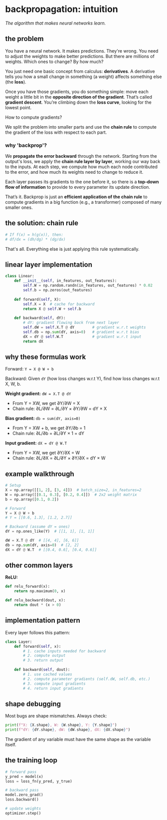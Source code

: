 # backpropagation: intuition

*The algorithm that makes neural networks learn.*

## the problem

You have a neural network. It makes predictions. They're wrong. You need to adjust the weights to make better predictions. But there are millions of weights. Which ones to change? By how much?

You just need one basic concept from calculus: **derivatives**.
A derivative tells you how a small change in something (a weight) affects something else (the **loss**).

Once you have those gradients, you do something simple: move each weight a little bit in the **opposite direction of the gradient**.
That’s called **gradient descent**.
You’re climbing down the **loss curve**, looking for the lowest point.

How to compute gradients?

We split the problem into smaller parts and use the **chain rule** to compute the gradient of the loss with respect to each part.

### why 'backprop'?

We **propagate the error backward** through the network. Starting from the output's loss, we apply the **chain rule layer by layer**, working our way back to the inputs.
At each step, we compute how much each node contributed to the error, and how much its weights need to change to reduce it.

Each layer passes its gradients to the one before it, so there is a **top-down flow of information** to provide to every parameter its update direction.

That’s it. Backprop is just an **efficient application of the chain rule** to compute gradients in a big function (e.g., a transformer) composed of many smaller ones.


## the solution: chain rule

```python
# If f(x) = h(g(x)), then:
# df/dx = (dh/dg) * (dg/dx)
```

That's all. Everything else is just applying this rule systematically.

## linear layer implementation

```python
class Linear:
    def __init__(self, in_features, out_features):
        self.W = np.random.randn(in_features, out_features) * 0.02
        self.b = np.zeros(out_features)
    
    def forward(self, X):
        self.X = X  # cache for backward
        return X @ self.W + self.b
    
    def backward(self, dY):
        # dY: gradient flowing back from next layer
        self.dW = self.X.T @ dY        # gradient w.r.t weights
        self.db = np.sum(dY, axis=0)   # gradient w.r.t bias  
        dX = dY @ self.W.T             # gradient w.r.t input
        return dX
```

## why these formulas work

Forward: `Y = X @ W + b`

Backward: Given `dY` (how loss changes w.r.t Y), find how loss changes w.r.t X, W, b.

**Weight gradient:** `dW = X.T @ dY`
- From Y = XW, we get ∂Y/∂W = X  
- Chain rule: ∂L/∂W = ∂L/∂Y × ∂Y/∂W = dY × X

**Bias gradient:** `db = sum(dY, axis=0)`
- From Y = XW + b, we get ∂Y/∂b = 1
- Chain rule: ∂L/∂b = ∂L/∂Y × 1 = dY

**Input gradient:** `dX = dY @ W.T` 
- From Y = XW, we get ∂Y/∂X = W
- Chain rule: ∂L/∂X = ∂L/∂Y × ∂Y/∂X = dY × W

## example walkthrough

```python
# Setup
X = np.array([[1, 2], [3, 4]])  # batch_size=2, in_features=2
W = np.array([[0.1, 0.3], [0.2, 0.4]])  # 2x2 weight matrix
b = np.array([0.1, 0.2])

# Forward
Y = X @ W + b
# Y = [[0.6, 1.3], [1.2, 2.7]]

# Backward (assume dY = ones)
dY = np.ones_like(Y)  # [[1, 1], [1, 1]]

dW = X.T @ dY  # [[4, 4], [6, 6]]
db = np.sum(dY, axis=0)  # [2, 2] 
dX = dY @ W.T  # [[0.4, 0.6], [0.4, 0.6]]
```

## other common layers

**ReLU:**
```python
def relu_forward(x):
    return np.maximum(0, x)

def relu_backward(dout, x):
    return dout * (x > 0)
```

## implementation pattern

Every layer follows this pattern:

```python
class Layer:
    def forward(self, x):
        # 1. cache inputs needed for backward
        # 2. compute output
        # 3. return output
        
    def backward(self, dout):
        # 1. use cached values
        # 2. compute parameter gradients (self.dW, self.db, etc.)
        # 3. compute input gradients
        # 4. return input gradients
```


## shape debugging

Most bugs are shape mismatches. Always check:

```python
print(f"X: {X.shape}, W: {W.shape}, Y: {Y.shape}")
print(f"dY: {dY.shape}, dW: {dW.shape}, dX: {dX.shape}")
```

The gradient of any variable must have the same shape as the variable itself.

## the training loop

```python
# forward pass
y_pred = model(x)
loss = loss_fn(y_pred, y_true)

# backward pass  
model.zero_grad()
loss.backward()

# update weights
optimizer.step()
```